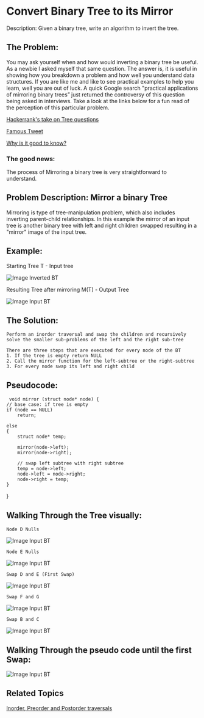 # Convert Binary Tree to its Mirror
Description: 
Given a binary tree, write an algorithm to invert the tree.

## The Problem: 
You may ask yourself when and how would inverting a binary tree be useful. As a newbie I asked myself that same question. The answer is, it is useful in showing how you breakdown a problem and how well you understand data structures. If you are like me and like to see practical examples to help you learn, well you are out of luck. A quick Google search "practical applications of mirroring binary trees” just returned the controversy of this question being asked in interviews. Take a look at the links below for a fun read of the perception of this particular problem.

[Hackerrank's take on Tree questions](https://blog.hackerrank.com/the-unhealthy-obsession-with-tree-questions/)

[Famous Tweet](https://twitter.com/mxcl/status/608682016205344768)

[Why is it good to know?](https://thecodebarbarian.com/i-dont-want-to-hire-you-if-you-cant-reverse-a-binary-tree)

### The good news: 
The process of Mirroring a binary tree is very straightforward to understand.

## Problem Description: Mirror a binary Tree
Mirroring is type of tree-manipulation problem, which also includes inverting parent-child relationships. In this example the mirror of an input tree is another binary tree with left and right children swapped resulting in a "mirror" image of the input tree.   

## Example:
Starting Tree T - Input tree

![Image Inverted BT](https://raw.githubusercontent.com/mariellaPariente/InterviewQuestionGuide/master/Trees/treeImages/inverted%20BT.png)

Resulting Tree after mirroring M(T) - Output Tree

![Image Input BT](https://raw.githubusercontent.com/mariellaPariente/InterviewQuestionGuide/master/Trees/treeImages/Input%20tree%20BT.png)


## The Solution:
    Perform an inorder traversal and swap the children and recursively solve the smaller sub-problems of the left and the right sub-tree
    
    There are three steps that are executed for every node of the BT
    1. If the tree is empty return NULL
    2. Call the mirror function for the left-subtree or the right-subtree
    3. For every node swap its left and right child 

## Pseudocode:
     void mirror (struct node* node) {
	// base case: if tree is empty
	if (node == NULL)
		return;
	
	else
	{
		struct node* temp;

		mirror(node->left);
		mirror(node->right);

 		// swap left subtree with right subtree
		temp = node->left;
		node->left = node->right;
		node->right = temp;
	}

}
## Walking Through the Tree visually:
	Node D Nulls
![Image Input BT](https://github.com/mariellaPariente/InterviewQuestionGuide/blob/master/Trees/treeImages/NullD.png) 

	Node E Nulls
![Image Input BT](https://github.com/mariellaPariente/InterviewQuestionGuide/blob/master/Trees/treeImages/NullsE.png) 

	Swap D and E (First Swap)
![Image Input BT](https://github.com/mariellaPariente/InterviewQuestionGuide/blob/master/Trees/treeImages/SwapDandE.png) 

	Swap F and G 
![Image Input BT](https://github.com/mariellaPariente/InterviewQuestionGuide/blob/master/Trees/treeImages/SwapFandG.png) 

	Swap B and C
![Image Input BT](https://github.com/mariellaPariente/InterviewQuestionGuide/blob/master/Trees/treeImages/SwapBandC.png) 
   
## Walking Through the pseudo code until the first Swap:
![Image Input BT](https://github.com/mariellaPariente/InterviewQuestionGuide/blob/master/Trees/treeImages/firstSwap.png)

## Related Topics
[Inorder, Preorder and Postorder traversals](https://www.geeksforgeeks.org/dfs-traversal-of-a-tree-using-recursion/)
	

